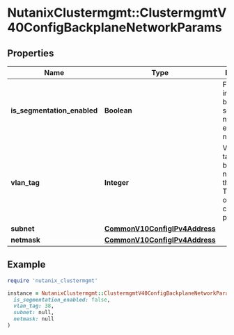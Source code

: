 # NutanixClustermgmt::ClustermgmtV40ConfigBackplaneNetworkParams

## Properties

| Name | Type | Description | Notes |
| ---- | ---- | ----------- | ----- |
| **is_segmentation_enabled** | **Boolean** | Flag to indicate if the backplane segmentation needs to be enabled or not. | [optional] |
| **vlan_tag** | **Integer** | VLAN Id tagged to the backplane network on the cluster. This is part of cluster create payload. | [optional] |
| **subnet** | [**CommonV10ConfigIPv4Address**](CommonV10ConfigIPv4Address.md) |  | [optional] |
| **netmask** | [**CommonV10ConfigIPv4Address**](CommonV10ConfigIPv4Address.md) |  | [optional] |

## Example

```ruby
require 'nutanix_clustermgmt'

instance = NutanixClustermgmt::ClustermgmtV40ConfigBackplaneNetworkParams.new(
  is_segmentation_enabled: false,
  vlan_tag: 38,
  subnet: null,
  netmask: null
)
```

